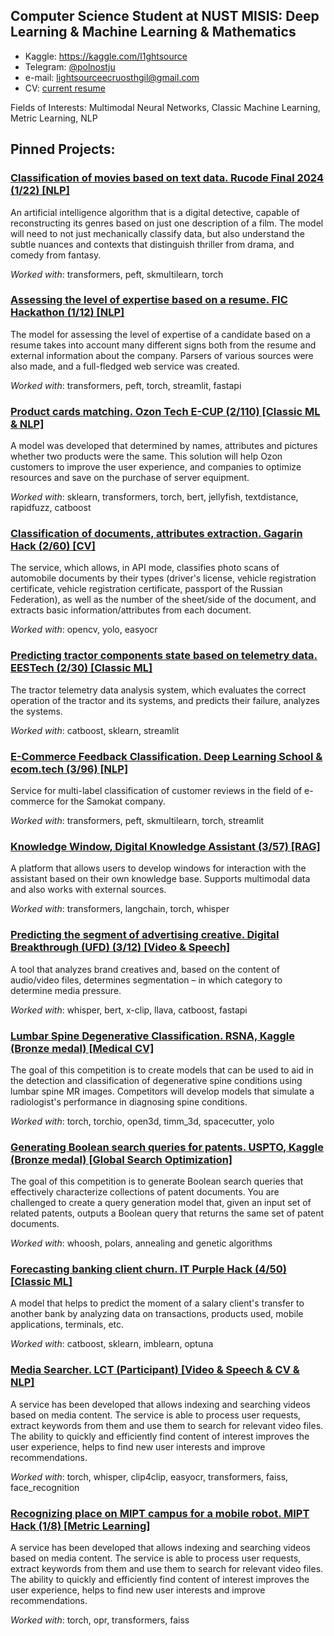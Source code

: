 ## Computer Science Student at NUST MISIS: Deep Learning & Machine Learning & Mathematics

* Kaggle: https://kaggle.com/l1ghtsource
* Telegram: [@polnostju](https://t.me/polnostju)
* e-mail: lightsourceecruosthgil@gmail.com
* CV: [current resume](https://drive.google.com/file/d/1fjNCVKNBRDQIDytfLA5yzFWPtl3Naqd3/view?usp=sharing)

Fields of Interests: Multimodal Neural Networks, Classic Machine Learning, Metric Learning, NLP

## Pinned Projects: 

### [Classification of movies based on text data. Rucode Final 2024 (1/22) [NLP]](https://github.com/l1ghtsource/rucode-final-2024) 

An artificial intelligence algorithm that is a digital detective, capable of reconstructing its genres based on just one description of a film. The model will need to not just mechanically classify data, but also understand the subtle nuances and contexts that distinguish thriller from drama, and comedy from fantasy.

*Worked with*: transformers, peft, skmultilearn, torch

### [Assessing the level of expertise based on a resume. FIC Hackathon (1/12) [NLP]](https://github.com/l1ghtsource/fic-sense-case) 

The model for assessing the level of expertise of a candidate based on a resume takes into account many different signs both from the resume and external information about the company. Parsers of various sources were also made, and a full-fledged web service was created.

*Worked with*: transformers, peft, torch, streamlit, fastapi

### [Product cards matching. Ozon Tech E-CUP (2/110) [Classic ML & NLP]](https://github.com/l1ghtsource/ozon-ecup-matching) 

A model was developed that determined by names, attributes and pictures whether two products were the same. This solution will help Ozon customers to improve the user experience, and companies to optimize resources and save on the purchase of server equipment.

*Worked with*: sklearn, transformers, torch, bert, jellyfish, textdistance, rapidfuzz, catboost

### [Classification of documents, attributes extraction. Gagarin Hack (2/60) [CV]](https://github.com/MilkyWayAlm/gagarin-hack-document-reader)

The service, which allows, in API mode, classifies photo scans of automobile documents by their types (driver's license, vehicle registration certificate, vehicle registration certificate, passport of the Russian Federation), as well as the number of the sheet/side of the document, and extracts basic information/attributes from each document.

*Worked with*: opencv, yolo, easyocr

### [Predicting tractor components state based on telemetry data. EESTech (2/30) [Classic ML]](https://github.com/l1ghtsource/eestech-hack-tractor-forecasting)

The tractor telemetry data analysis system, which evaluates the correct operation of the tractor and its systems, and predicts their failure, analyzes the systems.

*Worked with*: catboost, sklearn, streamlit

### [E-Commerce Feedback Classification. Deep Learning School & ecom.tech (3/96) [NLP]](https://github.com/l1ghtsource/ecom-tech-workshop)

Service for multi-label classification of customer reviews in the field of e-commerce for the Samokat company.

*Worked with*: transformers, peft, skmultilearn, torch, streamlit

### [Knowledge Window, Digital Knowledge Assistant (3/57) [RAG]]([https://github.com/l1ghtsource/ecom-tech-workshop](https://github.com/l1ghtsource/impulse-t1))

A platform that allows users to develop windows for interaction with the assistant based on their own knowledge base. Supports multimodal data and also works with external sources.

*Worked with*: transformers, langchain, torch, whisper

### [Predicting the segment of advertising creative. Digital Breakthrough (UFD) (3/12) [Video & Speech]](https://github.com/l1ghtsource/mediawise-creative-filter)

A tool that analyzes brand creatives and, based on the content of audio/video files, determines segmentation – in which category to determine media pressure.

*Worked with*: whisper, bert, x-clip, llava, catboost, fastapi

### [Lumbar Spine Degenerative Classification. RSNA, Kaggle (Bronze medal) [Medical CV]](https://github.com/l1ghtsource/rsna-lumbar-spine-degenerative-classification)

The goal of this competition is to create models that can be used to aid in the detection and classification of degenerative spine conditions using lumbar spine MR images. Competitors will develop models that simulate a radiologist's performance in diagnosing spine conditions.

*Worked with*: torch, torchio, open3d, timm_3d, spacecutter, yolo

### [Generating Boolean search queries for patents. USPTO, Kaggle (Bronze medal) [Global Search Optimization]](https://github.com/l1ghtsource/ustpo-patent-query-generator)

The goal of this competition is to generate Boolean search queries that effectively characterize collections of patent documents. You are challenged to create a query generation model that, given an input set of related patents, outputs a Boolean query that returns the same set of patent documents.

*Worked with*: whoosh, polars, annealing and genetic algorithms

### [Forecasting banking client churn. IT Purple Hack (4/50) [Classic ML]](https://github.com/l1ghtsource/it-purple-hack-sber-case)

A model that helps to predict the moment of a salary client's transfer to another bank by analyzing data on transactions, products used, mobile applications, terminals, etc.

*Worked with*: catboost, sklearn, imblearn, optuna

### [Media Searcher. LCT (Participant) [Video & Speech & CV & NLP]](https://github.com/l1ghtsource/media-searcher) 

A service has been developed that allows indexing and searching videos based on media content. The service is able to process user requests, extract keywords from them and use them to search for relevant video files. The ability to quickly and efficiently find content of interest improves the user experience, helps to find new user interests and improve recommendations.

*Worked with*: torch, whisper, clip4clip, easyocr, transformers, faiss, face_recognition

### [Recognizing place on MIPT campus for a mobile robot. MIPT Hack (1/8) [Metric Learning]](https://github.com/l1ghtsource/mipt-hackathon) 

A service has been developed that allows indexing and searching videos based on media content. The service is able to process user requests, extract keywords from them and use them to search for relevant video files. The ability to quickly and efficiently find content of interest improves the user experience, helps to find new user interests and improve recommendations.

*Worked with*: torch, opr, transformers, faiss
